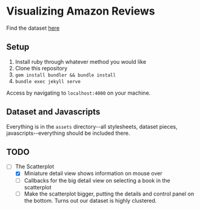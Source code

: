 # Visualizing Amazon Reviews

Find the dataset [here](https://s3.amazonaws.com/amazon-reviews-pds/tsv/index.txt)

## Setup

1. Install ruby through whatever method you would like
2. Clone this repository
3. `gem install bundler && bundle install`
4. `bundle exec jekyll serve`

Access by navigating to `localhost:4000` on your machine.

## Dataset and Javascripts

Everything is in the `assets` directory--all stylesheets, dataset pieces, javascripts--everything should be included there.

## TODO

- [ ] The Scatterplot
	- [x] Miniature detail view shows information on mouse over
	- [ ] Callbacks for the big detail view on selecting a book in the scatterplot
	- [ ] Make the scatterplot bigger, putting the details and control panel on the bottom. Turns out our dataset is highly clustered.